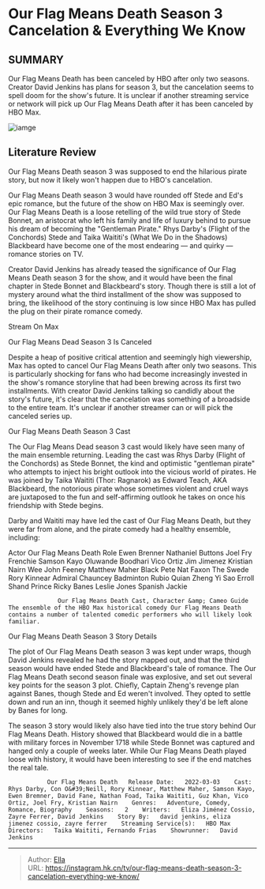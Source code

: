 # Our Flag Means Death Season 3 Cancelation &amp; Everything We Know


## SUMMARY 



  Our Flag Means Death has been canceled by HBO after only two seasons.   Creator David Jenkins has plans for season 3, but the cancelation seems to spell doom for the show&#39;s future.   It is unclear if another streaming service or network will pick up Our Flag Means Death after it has been canceled by HBO Max.  

![iamge](https://static1.srcdn.com/wordpress/wp-content/uploads/2023/10/ending-ofmd-explained-feature.jpeg)

## Literature Review
Our Flag Means Death season 3 was supposed to end the hilarious pirate story, but now it likely won&#39;t happen due to HBO&#39;s cancelation.




Our Flag Means Death season 3 would have rounded off Stede and Ed&#39;s epic romance, but the future of the show on HBO Max is seemingly over. Our Flag Means Death is a loose retelling of the wild true story of Stede Bonnet, an aristocrat who left his family and life of luxury behind to pursue his dream of becoming the &#34;Gentleman Pirate.&#34; Rhys Darby&#39;s (Flight of the Conchords) Stede and Taika Waititi&#39;s (What We Do in the Shadows) Blackbeard have become one of the most endearing — and quirky — romance stories on TV.




Creator David Jenkins has already teased the significance of Our Flag Means Death season 3 for the show, and it would have been the final chapter in Stede Bonnet and Blackbeard&#39;s story. Though there is still a lot of mystery around what the third installment of the show was supposed to bring, the likelihood of the story continuing is low since HBO Max has pulled the plug on their pirate romance comedy.

Stream On Max


 Our Flag Means Dead Season 3 Is Canceled 
          

Despite a heap of positive critical attention and seemingly high viewership, Max has opted to cancel Our Flag Means Death after only two seasons. This is particularly shocking for fans who had become increasingly invested in the show&#39;s romance storyline that had been brewing across its first two installments. With creator David Jenkins talking so candidly about the story&#39;s future, it&#39;s clear that the cancelation was something of a broadside to the entire team. It&#39;s unclear if another streamer can or will pick the canceled series up.






 Our Flag Means Death Season 3 Cast 
          

The Our Flag Means Dead season 3 cast would likely have seen many of the main ensemble returning. Leading the cast was Rhys Darby (Flight of the Conchords) as Stede Bonnet, the kind and optimistic &#34;gentleman pirate&#34; who attempts to inject his bright outlook into the vicious world of pirates. He was joined by Taika Waititi (Thor: Ragnarok) as Edward Teach, AKA Blackbeard, the notorious pirate whose sometimes violent and cruel ways are juxtaposed to the fun and self-affirming outlook he takes on once his friendship with Stede begins.

Darby and Waititi may have led the cast of Our Flag Means Death, but they were far from alone, and the pirate comedy had a healthy ensemble, including:

 Actor  Our Flag Means Death Role   Ewen Brenner  Nathaniel Buttons   Joel Fry  Frenchie   Samson Kayo  Oluwande Boodhari   Vico Ortiz  Jim Jimenez   Kristian Nairn  Wee John Feeney   Matthew Maher  Black Pete   Nat Faxon  The Swede   Rory Kinnear  Admiral Chauncey Badminton   Rubio Quian  Zheng Yi Sao   Erroll Shand  Prince Ricky Banes   Leslie Jones  Spanish Jackie   






                  Our Flag Means Death Cast, Character &amp; Cameo Guide   The ensemble of the HBO Max historical comedy Our Flag Means Death contains a number of talented comedic performers who will likely look familiar.    



 Our Flag Means Death Season 3 Story Details 
          

The plot of Our Flag Means Death season 3 was kept under wraps, though David Jenkins revealed he had the story mapped out, and that the third season would have ended Stede and Blackbeard&#39;s tale of romance. The Our Flag Means Death second season finale was explosive, and set out several key points for the season 3 plot. Chiefly, Captain Zheng&#39;s revenge plan against Banes, though Stede and Ed weren&#39;t involved. They opted to settle down and run an inn, though it seemed highly unlikely they&#39;d be left alone by Banes for long.




The season 3 story would likely also have tied into the true story behind Our Flag Means Death. History showed that Blackbeard would die in a battle with military forces in November 1718 while Stede Bonnet was captured and hanged only a couple of weeks later. While Our Flag Means Death played loose with history, it would have been interesting to see if the end matches the real tale.

               Our Flag Means Death   Release Date:   2022-03-03    Cast:   Rhys Darby, Con O&#39;Neill, Rory Kinnear, Matthew Maher, Samson Kayo, Ewen Bremner, David Fane, Nathan Foad, Taika Waititi, Guz Khan, Vico Ortiz, Joel Fry, Kristian Nairn    Genres:   Adventure, Comedy, Romance, Biography    Seasons:   2    Writers:   Eliza Jiménez Cossio, Zayre Ferrer, David Jenkins    Story By:   david jenkins, eliza jimenez cossio, zayre ferrer    Streaming Service(s):   HBO Max    Directors:   Taika Waititi, Fernando Frias    Showrunner:   David Jenkins      

---

> Author: [Ella](https://instagram.hk.cn/)  
> URL: https://instagram.hk.cn/tv/our-flag-means-death-season-3-cancelation-everything-we-know/  

